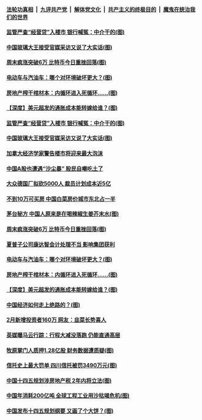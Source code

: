 

####  [法轮功真相](../../../../basic/blob/master/README.md?t=03160801) &nbsp;|&nbsp; [九评共产党](../../../../9ping.md/blob/master/README.md?t=03160801) &nbsp;|&nbsp; [解体党文化](../../../../jtdwh.md/blob/master/README.md?t=03160801)  &nbsp;|&nbsp; [共产主义的终极目的](../../../../gczydzjmd.md/blob/master/README.md?t=03160801) &nbsp;|&nbsp; [魔鬼在统治我们的世界](../../../../mgztzwmdsj.md/blob/master/README.md?t=03160801) 

#### [监管严查“经营贷”入楼市 银行喊冤：中介干的(图)](../pages/p5/965676.md?t=03160801) 

#### [中国玻璃大王接受官媒采访又说了大实话(图)](../pages/p5/965669.md?t=03160801) 

#### [周末疯涨突破6万 比特币今日重挫回落(图)](../pages/p5/965614.md?t=03160801) 

#### [电动车与汽油车：哪个对环境破坏更大？(图)](../pages/p5/965588.md?t=03160801) 

#### [房地产榨干棺材本：内循环进入死循环……(图)](../pages/p5/965591.md?t=03160801) 

#### [【深度】美元超发的通胀成本能转嫁给谁？(图)](../pages/p5/965578.md?t=03160801) 

#### [监管严查“经营贷”入楼市 银行喊冤：中介干的(图)](../pages/p5/965676.md?t=03160801) 

#### [中国玻璃大王接受官媒采访又说了大实话(图)](../pages/p5/965669.md?t=03160801) 

#### [加拿大经济学家警告楼市将迎来最大泡沫](../pages/p5/965665.md?t=03160801) 

#### [中国A股也遭遇“沙尘暴” 股民自嘲吃土了](../pages/p5/965643.md?t=03160801) 

#### [大众德国厂拟砍5000人 裁员计划成本近5亿](../pages/p5/965628.md?t=03160801) 

#### [不到10万可买房 中国白菜房价城市东北占一半](../pages/p5/965626.md?t=03160801) 

#### [茅台秘方 中国人原来是在喝辣椒生姜芥末水(图)](../pages/p5/965625.md?t=03160801) 

#### [周末疯涨突破6万 比特币今日重挫回落(图)](../pages/p5/965614.md?t=03160801) 

#### [夏普子公司康达智会计处理不当 影响集团获利](../pages/p5/965601.md?t=03160801) 

#### [电动车与汽油车：哪个对环境破坏更大？(图)](../pages/p5/965588.md?t=03160801) 

#### [房地产榨干棺材本：内循环进入死循环……(图)](../pages/p5/965591.md?t=03160801) 

#### [【深度】美元超发的通胀成本能转嫁给谁？(图)](../pages/p5/965578.md?t=03160801) 

#### [中国经济如何走上绝路的？(图)](../pages/p5/965572.md?t=03160801) 

#### [2月新增投资者160万 网友：韭菜长势喜人](../pages/p5/965547.md?t=03160801) 

#### [英媒曝马云行踪：行程大减没落跑 仍能直通高层](../pages/p5/965541.md?t=03160801) 

#### [牧原掌门人质押1.28亿股 财务数据遭质疑(图)](../pages/p5/965540.md?t=03160801) 

#### [信托史上最大罚单 四川信托被罚3490万元(图)](../pages/p5/965509.md?t=03160801) 

#### [中国十四五规划涉房地产税 2年内将立法(图)](../pages/p5/965482.md?t=03160801) 

#### [中国年消耗200亿吨 全球工程工业用沙枯竭危机(图)](../pages/p5/965481.md?t=03160801) 

#### [中国发布十四五规划纲要 又画了个大饼？(图)](../pages/p5/965471.md?t=03160801) 

